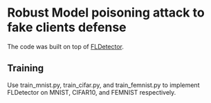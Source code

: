 # Robust Model poisoning attack to fake clients defense

The code was built on top of <a href="https://github.com/zaixizhang/FLDetector/tree/main">FLDetector</a>.

## Training

Use train_mnist.py, train_cifar.py, and train_femnist.py to implement FLDetector on MNIST, CIFAR10, and FEMNIST respectively.
